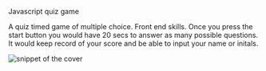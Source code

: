 Javascript quiz game

A quiz timed game of multiple choice. Front end skills. Once you press the start button you would have 20 secs to answer as many possible questions. It would keep record of your score and be able to input your name or initals.

<img src="./assests/images/quizwiz.png" alt="snippet of the cover">